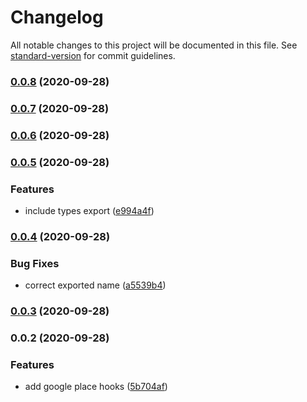 # Changelog

All notable changes to this project will be documented in this file. See [standard-version](https://github.com/conventional-changelog/standard-version) for commit guidelines.

### [0.0.8](https://github.com/evanrs/use-google-places/compare/v0.0.7...v0.0.8) (2020-09-28)

### [0.0.7](https://github.com/evanrs/use-google-places/compare/v0.0.6...v0.0.7) (2020-09-28)

### [0.0.6](https://github.com/evanrs/use-google-places/compare/v0.0.5...v0.0.6) (2020-09-28)

### [0.0.5](https://github.com/evanrs/use-google-places/compare/v0.0.4...v0.0.5) (2020-09-28)


### Features

* include types export ([e994a4f](https://github.com/evanrs/use-google-places/commit/e994a4f56ae5c4cb25f9aec23340fdcdb0249030))

### [0.0.4](https://github.com/evanrs/use-google-places/compare/v0.0.3...v0.0.4) (2020-09-28)


### Bug Fixes

* correct exported name ([a5539b4](https://github.com/evanrs/use-google-places/commit/a5539b47cf26e28f4e3d3430a812a2c54c6aaca3))

### [0.0.3](https://github.com/evanrs/use-google-places/compare/v0.0.2...v0.0.3) (2020-09-28)

### 0.0.2 (2020-09-28)


### Features

* add google place hooks ([5b704af](https://github.com/evanrs/use-google-places/commit/5b704afab25de051c0889accd8380ff65ce145f2))
